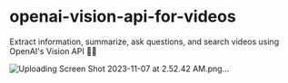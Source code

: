 # openai-vision-api-for-videos

Extract information, summarize, ask questions, and search videos using OpenAI's Vision API 🚀🎦 

![Uploading Screen Shot 2023-11-07 at 2.52.42 AM.png…]()
